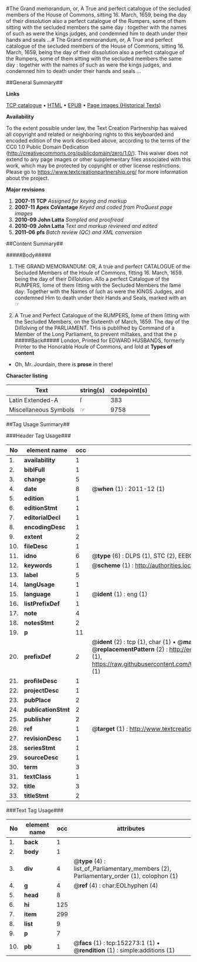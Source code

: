 #The Grand memorandum, or, A True and perfect catalogue of the secluded members of the House of Commons, sitting 16. March, 1659, being the day of their dissolution also a perfect catalogue of the Rumpers, some of them sitting with the secluded members the same day  : together with the names of such as were the kings judges, and condemned him to death under their hands and seals ...#
The Grand memorandum, or, A True and perfect catalogue of the secluded members of the House of Commons, sitting 16. March, 1659, being the day of their dissolution also a perfect catalogue of the Rumpers, some of them sitting with the secluded members the same day  : together with the names of such as were the kings judges, and condemned him to death under their hands and seals ...

##General Summary##

**Links**

[TCP catalogue](http://www.ota.ox.ac.uk/tcp/)  • 
[HTML](http://tei.it.ox.ac.uk/tcp/Texts-HTML/free/A85/A85524.html)  • 
[EPUB](http://tei.it.ox.ac.uk/tcp/Texts-EPUB/free/A85/A85524.epub) • 
[Page images (Historical Texts)](https://historicaltexts.jisc.ac.uk/eebo-38875670e)

**Availability**

To the extent possible under law, the Text Creation Partnership has waived all copyright and related or neighboring rights to this keyboarded and encoded edition of the work described above, according to the terms of the CC0 1.0 Public Domain Dedication (http://creativecommons.org/publicdomain/zero/1.0/). This waiver does not extend to any page images or other supplementary files associated with this work, which may be protected by copyright or other license restrictions. Please go to https://www.textcreationpartnership.org/ for more information about the project.

**Major revisions**

1. __2007-11__ __TCP__ *Assigned for keying and markup*
1. __2007-11__ __Apex CoVantage__ *Keyed and coded from ProQuest page images*
1. __2010-09__ __John Latta__ *Sampled and proofread*
1. __2010-09__ __John Latta__ *Text and markup reviewed and edited*
1. __2011-06__ __pfs__ *Batch review (QC) and XML conversion*

##Content Summary##

#####Body#####

1. THE GRAND MEMORANDUM: OR, A true and perfect CATALOGUE of the Secluded Members of the Houſe of Commons, fitting 16. March, 1659. being the day of their Diſſolution. Alſo a perfect Catalogue of the RUMPERS, ſome of them ſitting with the Secluded Members the ſame day: Together with the Names of ſuch as were the KINGS Judges, and condemned Him to death under their Hands and Seals, marked with an ☞

1. A True and Perfect Catalogue of the RUMPERS, ſome of them ſitting with the Secluded Members, on the Sixteenth of March, 1659. The day of the Diſſolving of the PARLIAMENT.
THis is publiſhed by Command of a Member of the Long Parliament, to prevent miſtakes, and that the p
#####Back#####
London, Printed for EDWARD HUSBANDS, formerly Printer to the Honorable Houſe of Commons, and ſold at
**Types of content**

  * Oh, Mr. Jourdain, there is **prose** in there!

**Character listing**


|Text|string(s)|codepoint(s)|
|---|---|---|
|Latin Extended-A|ſ|383|
|Miscellaneous Symbols|☞|9758|

##Tag Usage Summary##

###Header Tag Usage###

|No|element name|occ|attributes|
|---|---|---|---|
|1.|__availability__|1||
|2.|__biblFull__|1||
|3.|__change__|5||
|4.|__date__|8| @__when__ (1) : 2011-12 (1)|
|5.|__edition__|1||
|6.|__editionStmt__|1||
|7.|__editorialDecl__|1||
|8.|__encodingDesc__|1||
|9.|__extent__|2||
|10.|__fileDesc__|1||
|11.|__idno__|6| @__type__ (6) : DLPS (1), STC (2), EEBO-CITATION (1), OCLC (1), VID (1)|
|12.|__keywords__|1| @__scheme__ (1) : http://authorities.loc.gov/ (1)|
|13.|__label__|5||
|14.|__langUsage__|1||
|15.|__language__|1| @__ident__ (1) : eng (1)|
|16.|__listPrefixDef__|1||
|17.|__note__|4||
|18.|__notesStmt__|2||
|19.|__p__|11||
|20.|__prefixDef__|2| @__ident__ (2) : tcp (1), char (1)  •  @__matchPattern__ (2) : ([0-9\-]+):([0-9IVX]+) (1), (.+) (1)  •  @__replacementPattern__ (2) : http://eebo.chadwyck.com/downloadtiff?vid=$1&page=$2 (1), https://raw.githubusercontent.com/textcreationpartnership/Texts/master/tcpchars.xml#$1 (1)|
|21.|__profileDesc__|1||
|22.|__projectDesc__|1||
|23.|__pubPlace__|2||
|24.|__publicationStmt__|2||
|25.|__publisher__|2||
|26.|__ref__|1| @__target__ (1) : http://www.textcreationpartnership.org/docs/. (1)|
|27.|__revisionDesc__|1||
|28.|__seriesStmt__|1||
|29.|__sourceDesc__|1||
|30.|__term__|3||
|31.|__textClass__|1||
|32.|__title__|3||
|33.|__titleStmt__|2||


###Text Tag Usage###

|No|element name|occ|attributes|
|---|---|---|---|
|1.|__back__|1||
|2.|__body__|1||
|3.|__div__|4| @__type__ (4) : list_of_Parliamentary_members (2), Parliamentary_order (1), colophon (1)|
|4.|__g__|4| @__ref__ (4) : char:EOLhyphen (4)|
|5.|__head__|8||
|6.|__hi__|125||
|7.|__item__|299||
|8.|__list__|9||
|9.|__p__|7||
|10.|__pb__|1| @__facs__ (1) : tcp:152273:1 (1)  •  @__rendition__ (1) : simple:additions (1)|
